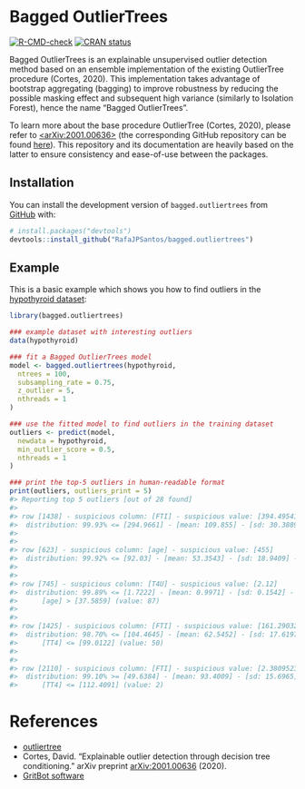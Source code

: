 
<!-- README.md is generated from README.Rmd. Please edit that file -->

# Bagged OutlierTrees

<!-- badges: start -->

[![R-CMD-check](https://github.com/RafaJPSantos/bagged.outliertrees/workflows/R-CMD-check/badge.svg)](https://github.com/RafaJPSantos/bagged.outliertrees/actions)
[![CRAN
status](https://www.r-pkg.org/badges/version/bagged.outliertrees)](https://CRAN.R-project.org/package=bagged.outliertrees)
<!-- badges: end -->

Bagged OutlierTrees is an explainable unsupervised outlier detection
method based on an ensemble implementation of the existing OutlierTree
procedure (Cortes, 2020). This implementation takes advantage of
bootstrap aggregating (bagging) to improve robustness by reducing the
possible masking effect and subsequent high variance (similarly to
Isolation Forest), hence the name “Bagged OutlierTrees”.

To learn more about the base procedure OutlierTree (Cortes, 2020),
please refer to
[&lt;arXiv:2001.00636&gt;](https://arxiv.org/abs/2001.00636) (the
corresponding GitHub repository can be found
[here](https://github.com/david-cortes/outliertree)). This repository
and its documentation are heavily based on the latter to ensure
consistency and ease-of-use between the packages.


## Installation

<!-- You can install the released version of bagged.outliertrees from [CRAN](https://CRAN.R-project.org) with:

``` r
install.packages("bagged.outliertrees")
```
-->

You can install the development version of `bagged.outliertrees` from
[GitHub](https://github.com/) with:

``` r
# install.packages("devtools")
devtools::install_github("RafaJPSantos/bagged.outliertrees")
```

## Example

This is a basic example which shows you how to find outliers in the
[hypothyroid
dataset](http://archive.ics.uci.edu/ml/datasets/thyroid+disease):

``` r
library(bagged.outliertrees)

### example dataset with interesting outliers
data(hypothyroid)

### fit a Bagged OutlierTrees model
model <- bagged.outliertrees(hypothyroid,
  ntrees = 100,
  subsampling_rate = 0.75,
  z_outlier = 5,
  nthreads = 1
)

### use the fitted model to find outliers in the training dataset
outliers <- predict(model,
  newdata = hypothyroid,
  min_outlier_score = 0.5,
  nthreads = 1
)
```

``` r
### print the top-5 outliers in human-readable format
print(outliers, outliers_print = 5)
#> Reporting top 5 outliers [out of 28 found]
#> 
#> row [1438] - suspicious column: [FTI] - suspicious value: [394.495412844037]
#>  distribution: 99.93% <= [294.9661] - [mean: 109.855] - [sd: 30.3889] - [norm. obs: 956]
#> 
#> 
#> row [623] - suspicious column: [age] - suspicious value: [455]
#>  distribution: 99.92% <= [92.03] - [mean: 53.3543] - [sd: 18.9409] - [norm. obs: 956]
#> 
#> 
#> row [745] - suspicious column: [T4U] - suspicious value: [2.12]
#>  distribution: 99.89% <= [1.7222] - [mean: 0.9971] - [sd: 0.1542] - [norm. obs: 700]
#>      [age] > [37.5859] (value: 87)
#> 
#> 
#> row [1425] - suspicious column: [FTI] - suspicious value: [161.290322580645]
#>  distribution: 98.70% <= [104.4645] - [mean: 62.5452] - [sd: 17.6197] - [norm. obs: 89]
#>      [TT4] <= [99.0122] (value: 50)
#> 
#> 
#> row [2110] - suspicious column: [FTI] - suspicious value: [2.38095238095238]
#>  distribution: 99.10% >= [49.6384] - [mean: 93.4009] - [sd: 15.6965] - [norm. obs: 188]
#>      [TT4] <= [112.4091] (value: 2)
```

# References

-   [outliertree](https://github.com/david-cortes/outliertree)
-   Cortes, David. “Explainable outlier detection through decision tree
    conditioning.” arXiv preprint
    [arXiv:2001.00636](https://arxiv.org/abs/2001.00636) (2020).
-   [GritBot software](https://www.rulequest.com/gritbot-info.html)
